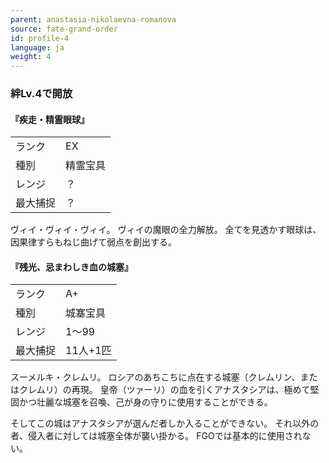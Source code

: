 ```yaml
---
parent: anastasia-nikolaevna-romanova
source: fate-grand-order
id: profile-4
language: ja
weight: 4
---
```


### 絆Lv.4で開放

#### 『疾走・精霊眼球』

<table>
  <tr><td>ランク</td><td>EX</td></tr>
  <tr><td>種別</td><td>精霊宝具</td></tr>
  <tr><td>レンジ</td><td>？</td></tr>
  <tr><td>最大捕捉</td><td>？</td></tr>
</table>

ヴィイ・ヴィイ・ヴィイ。
ヴィイの魔眼の全力解放。
全てを見透かす眼球は、因果律すらもねじ曲げて弱点を創出する。

#### 『残光、忌まわしき血の城塞』

<table>
  <tr><td>ランク</td><td>A+</td></tr>
  <tr><td>種別</td><td>城塞宝具</td></tr>
  <tr><td>レンジ</td><td>1～99</td></tr>
  <tr><td>最大捕捉</td><td>11人+1匹</td></tr>
</table>

スーメルキ・クレムリ。
ロシアのあちこちに点在する城塞（クレムリン、またはクレムリ）の再現。
皇帝（ツァーリ）の血を引くアナスタシアは、極めて堅固かつ壮麗な城塞を召喚、己が身の守りに使用することができる。

そしてこの城はアナスタシアが選んだ者しか入ることができない。
それ以外の者、侵入者に対しては城塞全体が襲い掛かる。
FGOでは基本的に使用されない。
